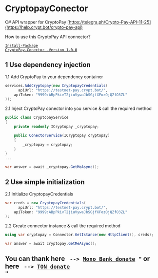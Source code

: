 # CryptopayConector
C# API wrapper for CryptoPay [https://telegra.ph/Crypto-Pay-API-11-25](https://help.crypt.bot/crypto-pay-api)

How to use this CryptoPay API connector?

<code>[Install-Package CryptoPay.Conector -Version 1.0.0](https://www.nuget.org/packages/CryptoPay.Conector/)</code>

## 1 Use dependency injection

1.1 Add CryptoPay to your dependency container

```csharp
services.AddCryptopay(new CryptopayCredentials(
      apiUrl: "https://testnet-pay.crypt.bot/",
    apiToken: "9999:ABpPkivT2jiuVywaJbSGjfXFozOjQZfO3ZL"
));
```

2.1 Inject CryptoPay conector into you service & call the required method

```csharp
public class CryptopayService
{
    private readonly ICryptopay _cryptopay;

    public ConectorService(ICryptopay cryptopay)
    {
        _cryptopay = cryptopay;
    }
}
...

var answer = await _cryptopay.GetMeAsync();
```

## 2 Use simple initialization

2.1 Initialize CryptopayCredentials

```csharp
var creds = new CryptopayCredentials(
      apiUrl: "https://testnet-pay.crypt.bot/",
    apiToken: "9999:ABpPkivT2jiuVywaJbSGjfXFozOjQZfO3ZL"
);
```

2.2 Create connector instance & call the required method

```csharp
using var cryptopay = Connector.GetIstance(new HttpClient(), creds);

var answer = await cryptopay.GetMeAsync();
```

## You can thank here <code> <b>--></b> [Mono Bank donate](https://send.monobank.ua/4yPJS8ta1c) "</code> or here <code> <b>--></b> [TON donate](https://t.me/CryptoBot?start=IVzvtl4RU4q8) "</code>
